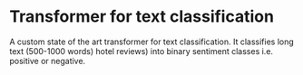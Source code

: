 # Transformer for text classification
A custom state of the art transformer for text classification. It classifies long text (500-1000 words) hotel reviews) into binary sentiment classes i.e. positive or negative.
